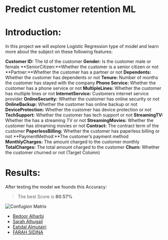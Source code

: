 # Predict customer retention ML

<a id='Introduction'></a>
# Introduction:
In this project we will explore Logistic Regression type of model and learn more about the subject on these following features:

**Customer ID:** The Id of the customer
**Gender:** Is the customer male or female
**SeniorCitizen:**Whether the customer is a senior citizen or not
**Partner:**Whether the customer has a partner or not
**Dependents:** Whether the customer has dependents or not
**Tenure:** Number of months the customer has stayed with the company
**Phone Service:** Whether the customer has a phone service or not
**MultipleLines:** Whether the customer has multiple lines or not
**InternetService:** Customers internet service provider
**OnlineSecurity:** Whether the customer has online security or not
**OnlineBackup:** Whether the customer has online backup or not
**DeviceProtection:** Whether the customer has device protection or not
**TechSupport:** Whether the customer has tech support or not
**StreamingTV:** Whether the has a streaming TV or not
**StreamingMovies:** Whether the customer has streaming movies or not
**Contract:** The contract term of the customer
**PaperlessBilling:** Whether the customer has paperless billing or not
**PaymentMethod:**The customer’s payment method
**MonthlyCharges:** The amount charged to the customer monthly
**TotalCharges:** The total amount charged to the customer
**Churn:** Whether the customer churned or not (Target Column)


<a id='Results'></a>
# Results:
After testing the model we founds this Accuracy:

> The best Score is **80.57%**

![Confugion Matrix](Yellow_taxi.jpg)

<a id='Group Members'></a>
- [Bedoor Alharbi](https://github.com/ibedoor)
- [Sarah Alhugail](https://github.com/SarahAlhugail)
- [Eatidal Almutairi](https://github.com/eatidal)
- [FARAH SIDINA](https://github.com/faro7ah)



